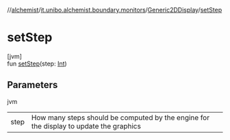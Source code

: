 //[alchemist](../../../index.md)/[it.unibo.alchemist.boundary.monitors](../index.md)/[Generic2DDisplay](index.md)/[setStep](set-step.md)

# setStep

[jvm]\
fun [setStep](set-step.md)(step: [Int](https://kotlinlang.org/api/latest/jvm/stdlib/kotlin/-int/index.html))

## Parameters

jvm

| | |
|---|---|
| step | How many steps should be computed by the engine for the display to update the graphics |
